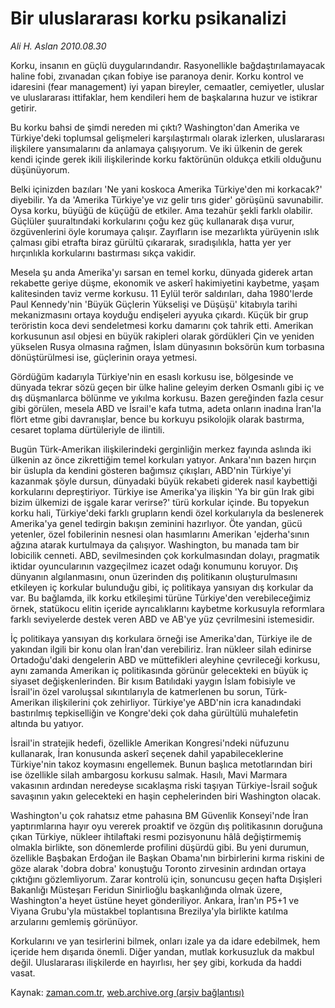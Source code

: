 # Bir uluslararası korku psikanalizi

*Ali H. Aslan 2010.08.30*

<td class="news-spot">
<p>Korku, insanın en güçlü duygularındandır. Rasyonellikle bağdaştırılamayacak haline fobi, zıvanadan çıkan fobiye ise paranoya denir. Korku kontrol ve idaresini (fear management) iyi yapan bireyler, cemaatler, cemiyetler, uluslar ve uluslararası ittifaklar, hem kendileri hem de başkalarına huzur ve istikrar getirir.</p>
<p><p>Bu korku bahsi de şimdi nereden mi çıktı? Washington'dan Amerika ve Türkiye'deki toplumsal gelişmeleri karşılaştırmalı olarak izlerken, uluslararası ilişkilere yansımalarını da anlamaya çalışıyorum. Ve iki ülkenin de gerek kendi içinde gerek ikili ilişkilerinde korku faktörünün oldukça etkili olduğunu düşünüyorum.
<p>Belki içinizden bazıları 'Ne yani koskoca Amerika Türkiye'den mi korkacak?' diyebilir. Ya da 'Amerika Türkiye'ye vız gelir tırıs gider' görüşünü savunabilir. Oysa korku, büyüğü de küçüğü de etkiler. Ama tezahür şekli farklı olabilir. Güçlüler şuuraltındaki korkularını çoğu kez güç kullanarak dışa vurur, özgüvenlerini öyle korumaya çalışır. Zayıfların ise mezarlıkta yürüyenin ıslık çalması gibi etrafta biraz gürültü çıkararak, sıradışılıkla, hatta yer yer hırçınlıkla korkularını bastırması sıkça vakidir.
<p>Mesela şu anda Amerika'yı sarsan en temel korku, dünyada giderek artan rekabette geriye düşme, ekonomik ve askerî hakimiyetini kaybetme, yaşam kalitesinden taviz verme korkusu. 11 Eylül terör saldırıları, daha 1980'lerde Paul Kennedy'nin 'Büyük Güçlerin Yükselişi ve Düşüşü' kitabıyla tarihi mekanizmasını ortaya koyduğu endişeleri ayyuka çıkardı. Küçük bir grup teröristin koca devi sendeletmesi korku damarını çok tahrik etti. Amerikan korkusunun asıl objesi en büyük rakipleri olarak gördükleri Çin ve yeniden yükselen Rusya olmasına rağmen, İslam dünyasının boksörün kum torbasına dönüştürülmesi ise, güçlerinin oraya yetmesi.
<p>Gördüğüm kadarıyla Türkiye'nin en esaslı korkusu ise, bölgesinde ve dünyada tekrar sözü geçen bir ülke haline geleyim derken Osmanlı gibi iç ve dış düşmanlarca bölünme ve yıkılma korkusu. Bazen gereğinden fazla cesur gibi görülen, mesela ABD ve İsrail'e kafa tutma, adeta onların inadına İran'la flört etme gibi davranışlar, bence bu korkuyu psikolojik olarak bastırma, cesaret toplama dürtüleriyle de ilintili. 
<p>Bugün Türk-Amerikan ilişkilerindeki gerginliğin merkez fayında aslında iki ülkenin az önce zikrettiğim temel korkuları yatıyor. Ankara'nın bazen hırçın bir üslupla da kendini gösteren bağımsız çıkışları, ABD'nin Türkiye'yi kazanmak şöyle dursun, dünyadaki büyük rekabeti giderek nasıl kaybettiği korkularını depreştiriyor. Türkiye ise Amerika'ya ilişkin 'Ya bir gün Irak gibi bizim ülkemizi de işgale karar verirse?' türü korkular içinde. Bu topyekun korku hali, Türkiye'deki farklı grupların kendi özel korkularıyla da beslenerek Amerika'ya genel tedirgin bakışın zeminini hazırlıyor. Öte yandan, gücü yetenler, özel fobilerinin nesnesi olan hasımlarını Amerikan 'ejderha'sının ağzına atarak kurtulmaya da çalışıyor. Washington, bu manada tam bir lobicilik cenneti. ABD, sevilmesinden çok korkulmasından dolayı, pragmatik iktidar oyuncularının vazgeçilmez icazet odağı konumunu koruyor. Dış dünyanın algılanmasını, onun üzerinden dış politikanın oluşturulmasını etkileyen iç korkular bulunduğu gibi, iç politikaya yansıyan dış korkular da var. Bu bağlamda, ilk korku etkileşimi türüne Türkiye'den verebileceğimiz örnek, statükocu elitin içeride ayrıcalıklarını kaybetme korkusuyla reformlara farklı seviyelerde destek veren ABD ve AB'ye yüz çevrilmesini istemesidir.
<p> İç politikaya yansıyan dış korkulara örneği ise Amerika'dan, Türkiye ile de yakından ilgili bir konu olan İran'dan verebiliriz. İran nükleer silah edinirse Ortadoğu'daki dengelerin ABD ve müttefikleri aleyhine çevrileceği korkusu, aynı zamanda Amerikan iç politikasında görünür gelecekteki en büyük iç siyaset değişkenlerinden. Bir kısım Batılıdaki yaygın İslam fobisiyle ve İsrail'in özel varoluşsal sıkıntılarıyla de katmerlenen bu sorun, Türk-Amerikan ilişkilerini çok zehirliyor. Türkiye'ye ABD'nin icra kanadındaki bastırılmış tepkiselliğin ve Kongre'deki çok daha gürültülü muhalefetin altında bu yatıyor.
<p>İsrail'in stratejik hedefi, özellikle Amerikan Kongresi'ndeki nüfuzunu kullanarak, İran konusunda askerî seçenek dahil yapabileceklerine Türkiye'nin takoz koymasını engellemek. Bunun başlıca metotlarından biri ise özellikle silah ambargosu korkusu salmak. Hasılı, Mavi Marmara vakasının ardından neredeyse sıcaklaşma riski taşıyan Türkiye-İsrail soğuk savaşının yakın gelecekteki en haşin cephelerinden biri Washington olacak. 
<p>Washington'u çok rahatsız etme pahasına BM Güvenlik Konseyi'nde İran yaptırımlarına hayır oyu vererek proaktif ve özgün dış politikasının doruğuna çıkan Türkiye, nükleer ihtilaftaki resmi pozisyonunu hâlâ değiştirmemiş olmakla birlikte, son dönemlerde profilini düşürdü gibi. Bu yeni durumun, özellikle Başbakan Erdoğan ile Başkan Obama'nın birbirlerini kırma riskini de göze alarak 'dobra dobra' konuştuğu Toronto zirvesinin ardından ortaya çıktığını gözlemliyorum. Zarar kontrolü için, sonuncusu geçen hafta Dışişleri Bakanlığı Müsteşarı Feridun Sinirlioğlu başkanlığında olmak üzere, Washington'a heyet üstüne heyet gönderiliyor. Ankara, İran'ın P5+1 ve Viyana Grubu'yla müstakbel toplantısına Brezilya'yla birlikte katılma arzularını gemlemiş görünüyor. 
<p>Korkularını ve yan tesirlerini bilmek, onları izale ya da idare edebilmek, hem içeride hem dışarıda önemli. Diğer yandan, mutlak korkusuzluk da makbul değil. Uluslararası ilişkilerde en hayırlısı, her şey gibi, korkuda da haddi vasat. </p>
<a href="http://web.archive.org/web/20101130084725/mailto:a.aslan@zaman.com.tr">
</a></p></p></p></p></p></p></p></p></p></td>

Kaynak: [zaman.com.tr](http://zaman.com.tr/yazar.do?yazino=1021767), [web.archive.org (arşiv bağlantısı)](http://web.archive.org/web/20101130084725/http://zaman.com.tr/yazar.do?yazino=1021767)

